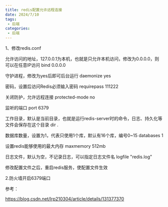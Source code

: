 ```yaml
---
title: redis配置允许远程连接
date: 2024/7/10
tags:
 - 后端
categories:
 - 后端
---
```


1、修改redis.conf

允许访问的地址，127.0.0.1为本机，也就是只允许本机访问，修改为0.0.0.0，则可以在任意IP访问
bind 0.0.0.0

 守护进程，修改为yes后即可后台运行
daemonize yes

 密码，设置后访问Redis必须输入密码
requirepass 111222

 关闭防护，允许远程连接
protected-mode no

 监听的端口
port 6379

 工作目录，默认是当前目录，也就是运行redis-server时的命令，日志、持久化等文件会保存在这个目录
dir .

 数据库数量，设置为1，代表只使用1个库，默认有16个库，编号0~15
databases 1

 设置redis能够使用的最大内存
maxmemory 512mb

 日志文件，默认为空，不记录日志，可以指定日志文件名
logfile "redis.log"

 

修改配置文件之后，重启redis服务，使配置文件生效

2.防火墙开启6379端口

参考： 

https://blog.csdn.net/lrp210304/article/details/131377370